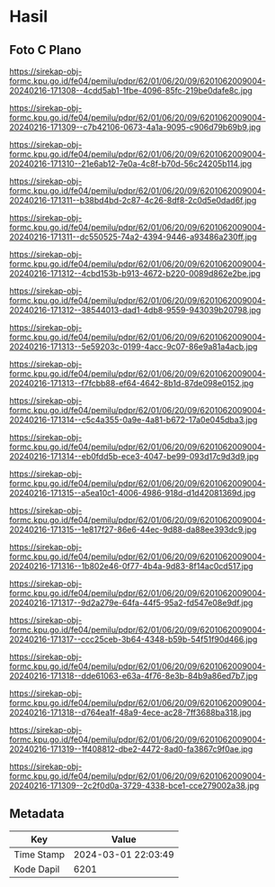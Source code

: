 # Hasil

## Foto C Plano

https://sirekap-obj-formc.kpu.go.id/fe04/pemilu/pdpr/62/01/06/20/09/6201062009004-20240216-171308--4cdd5ab1-1fbe-4096-85fc-219be0dafe8c.jpg

https://sirekap-obj-formc.kpu.go.id/fe04/pemilu/pdpr/62/01/06/20/09/6201062009004-20240216-171309--c7b42106-0673-4a1a-9095-c906d79b69b9.jpg

https://sirekap-obj-formc.kpu.go.id/fe04/pemilu/pdpr/62/01/06/20/09/6201062009004-20240216-171310--21e6ab12-7e0a-4c8f-b70d-56c24205b114.jpg

https://sirekap-obj-formc.kpu.go.id/fe04/pemilu/pdpr/62/01/06/20/09/6201062009004-20240216-171311--b38bd4bd-2c87-4c26-8df8-2c0d5e0dad6f.jpg

https://sirekap-obj-formc.kpu.go.id/fe04/pemilu/pdpr/62/01/06/20/09/6201062009004-20240216-171311--dc550525-74a2-4394-9446-a93486a230ff.jpg

https://sirekap-obj-formc.kpu.go.id/fe04/pemilu/pdpr/62/01/06/20/09/6201062009004-20240216-171312--4cbd153b-b913-4672-b220-0089d862e2be.jpg

https://sirekap-obj-formc.kpu.go.id/fe04/pemilu/pdpr/62/01/06/20/09/6201062009004-20240216-171312--38544013-dad1-4db8-9559-943039b20798.jpg

https://sirekap-obj-formc.kpu.go.id/fe04/pemilu/pdpr/62/01/06/20/09/6201062009004-20240216-171313--5e59203c-0199-4acc-9c07-86e9a81a4acb.jpg

https://sirekap-obj-formc.kpu.go.id/fe04/pemilu/pdpr/62/01/06/20/09/6201062009004-20240216-171313--f7fcbb88-ef64-4642-8b1d-87de098e0152.jpg

https://sirekap-obj-formc.kpu.go.id/fe04/pemilu/pdpr/62/01/06/20/09/6201062009004-20240216-171314--c5c4a355-0a9e-4a81-b672-17a0e045dba3.jpg

https://sirekap-obj-formc.kpu.go.id/fe04/pemilu/pdpr/62/01/06/20/09/6201062009004-20240216-171314--eb0fdd5b-ece3-4047-be99-093d17c9d3d9.jpg

https://sirekap-obj-formc.kpu.go.id/fe04/pemilu/pdpr/62/01/06/20/09/6201062009004-20240216-171315--a5ea10c1-4006-4986-918d-d1d42081369d.jpg

https://sirekap-obj-formc.kpu.go.id/fe04/pemilu/pdpr/62/01/06/20/09/6201062009004-20240216-171315--1e817f27-86e6-44ec-9d88-da88ee393dc9.jpg

https://sirekap-obj-formc.kpu.go.id/fe04/pemilu/pdpr/62/01/06/20/09/6201062009004-20240216-171316--1b802e46-0f77-4b4a-9d83-8f14ac0cd517.jpg

https://sirekap-obj-formc.kpu.go.id/fe04/pemilu/pdpr/62/01/06/20/09/6201062009004-20240216-171317--9d2a279e-64fa-44f5-95a2-fd547e08e9df.jpg

https://sirekap-obj-formc.kpu.go.id/fe04/pemilu/pdpr/62/01/06/20/09/6201062009004-20240216-171317--ccc25ceb-3b64-4348-b59b-54f51f90d466.jpg

https://sirekap-obj-formc.kpu.go.id/fe04/pemilu/pdpr/62/01/06/20/09/6201062009004-20240216-171318--dde61063-e63a-4f76-8e3b-84b9a86ed7b7.jpg

https://sirekap-obj-formc.kpu.go.id/fe04/pemilu/pdpr/62/01/06/20/09/6201062009004-20240216-171318--d764ea1f-48a9-4ece-ac28-7ff3688ba318.jpg

https://sirekap-obj-formc.kpu.go.id/fe04/pemilu/pdpr/62/01/06/20/09/6201062009004-20240216-171319--1f408812-dbe2-4472-8ad0-fa3867c9f0ae.jpg

https://sirekap-obj-formc.kpu.go.id/fe04/pemilu/pdpr/62/01/06/20/09/6201062009004-20240216-171309--2c2f0d0a-3729-4338-bce1-cce279002a38.jpg


## Metadata

| Key        | Value               |
| ---------- | ------------------- |
| Time Stamp | 2024-03-01 22:03:49 |
| Kode Dapil | 6201                |




